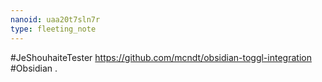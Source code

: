 ```yaml
---
nanoid: uaa20t7sln7r
type: fleeting_note
---
```

#JeShouhaiteTester https://github.com/mcndt/obsidian-toggl-integration #Obsidian .
